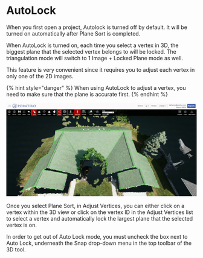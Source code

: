 # AutoLock

When you first open a project, Autolock is turned off by default. It will be turned on automatically after Plane Sort is completed.

When AutoLock is turned on, each time you select a vertex in 3D, the biggest plane that the selected vertex belongs to will be locked. The triangulation mode will switch to 1 Image + Locked Plane mode as well.

This feature is very convenient since it requires you to adjust each vertex in only one of the 2D images.

{% hint style="danger" %}
When using AutoLock to adjust a vertex, you need to make sure that the plane is accurate first.
{% endhint %}

![](../.gitbook/assets/auto-lock.gif)

Once you select Plane Sort, in Adjust Vertices, you can either click on a vertex within the 3D view or click on the vertex ID in the Adjust Vertices list to select a vertex and automatically lock the largest plane that the selected vertex is on.

In order to get out of Auto Lock mode, you must uncheck the box next to Auto Lock, underneath the Snap drop-down menu in the top toolbar of the 3D tool.

